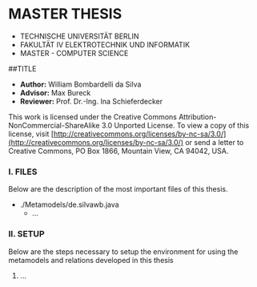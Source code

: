 # MASTER THESIS 
- TECHNISCHE UNIVERSITÄT BERLIN
- FAKULTÄT IV ELEKTROTECHNIK UND INFORMATIK
- MASTER - COMPUTER SCIENCE

##TITLE

- **Author:**     William Bombardelli da Silva
- **Advisor:**    Max Bureck
- **Reviewer:**   Prof. Dr.-Ing. Ina Schieferdecker

This work is licensed under the Creative Commons 
Attribution-NonCommercial-ShareAlike 3.0 Unported License.
To view a copy of this license, visit 
[http://creativecommons.org/licenses/by-nc-sa/3.0/](http://creativecommons.org/licenses/by-nc-sa/3.0/) or send a letter
to Creative Commons, PO Box 1866, Mountain View, CA 94042, USA.

### I. FILES
Below are the description of the most important files of this thesis.

- ./Metamodels/de.silvawb.java
  - ...


### II. SETUP
Below are the steps necessary to setup the environment for using the metamodels and relations developed in this thesis

1. ...


